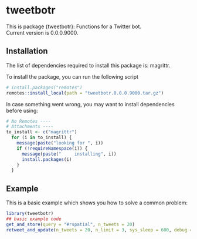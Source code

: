 
<!-- README.md is generated from README.Rmd. Please edit that file -->

# tweetbotr

<!-- badges: start -->

<!-- badges: end -->

<!-- description: start -->

This is package {tweetbotr}: Functions for a Twitter bot.  
Current version is 0.0.0.9000. <!-- description: end -->

## Installation

<!-- install: start -->

The list of dependencies required to install this package is: magrittr.

To install the package, you can run the following script

``` r
# install.packages("remotes")
remotes::install_local(path = "tweetbotr.0.0.0.9000.tar.gz")
```

In case something went wrong, you may want to install dependencies
before using:

``` r
# No Remotes ----
# Attachments ----
to_install <- c("magrittr")
  for (i in to_install) {
    message(paste("looking for ", i))
    if (!requireNamespace(i)) {
      message(paste("     installing", i))
      install.packages(i)
    }
  }
```

<!-- install: end -->

## Example

This is a basic example which shows you how to solve a common problem:

``` r
library(tweetbotr)
## basic example code
get_and_store(query = "#rspatial", n_tweets = 20)
retweet_and_update(n_tweets = 20, n_limit = 3, sys_sleep = 600, debug = TRUE)
```
